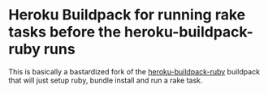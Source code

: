 # Heroku Buildpack for running rake tasks before the heroku-buildpack-ruby runs

This is basically a bastardized fork of the [heroku-buildpack-ruby](https://github.com/heroku/heroku-buildpack-ruby)
buildpack that will just setup ruby, bundle install and run a rake task.
